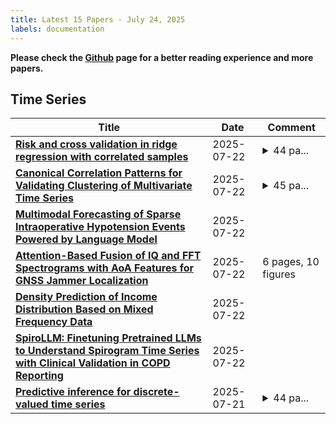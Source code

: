 ```yaml
---
title: Latest 15 Papers - July 24, 2025
labels: documentation
---
```

**Please check the [Github](https://github.com/ke1ewang/DailyArXiv) page for a better reading experience and more papers.**

## Time Series
| **Title** | **Date** | **Comment** |
| --- | --- | --- |
| **[Risk and cross validation in ridge regression with correlated samples](http://arxiv.org/abs/2408.04607v5)** | 2025-07-22 | <details><summary>44 pa...</summary><p>44 pages, 19 figures. v4: ICML 2025 camera-ready. v5: Fix typo in statement of Theorem 5</p></details> |
| **[Canonical Correlation Patterns for Validating Clustering of Multivariate Time Series](http://arxiv.org/abs/2507.16497v1)** | 2025-07-22 | <details><summary>45 pa...</summary><p>45 pages, 8 figures. Introduces canonical correlation patterns as discrete validation targets for correlation-based clustering, systematically evaluates distance functions and validity indices, and provides practical implementation guidelines through controlled experiments with synthetic ground truth data</p></details> |
| **[Multimodal Forecasting of Sparse Intraoperative Hypotension Events Powered by Language Model](http://arxiv.org/abs/2505.22116v3)** | 2025-07-22 |  |
| **[Attention-Based Fusion of IQ and FFT Spectrograms with AoA Features for GNSS Jammer Localization](http://arxiv.org/abs/2507.14167v2)** | 2025-07-22 | 6 pages, 10 figures |
| **[Density Prediction of Income Distribution Based on Mixed Frequency Data](http://arxiv.org/abs/2507.16150v1)** | 2025-07-22 |  |
| **[SpiroLLM: Finetuning Pretrained LLMs to Understand Spirogram Time Series with Clinical Validation in COPD Reporting](http://arxiv.org/abs/2507.16145v1)** | 2025-07-22 |  |
| **[Predictive inference for discrete-valued time series](http://arxiv.org/abs/2507.16035v1)** | 2025-07-21 | <details><summary>44 pa...</summary><p>44 pages, 2 figures, 9 tables</p></details> |

